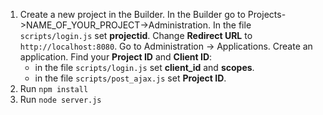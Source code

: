 1. Create a new project in the Builder. In the Builder go to Projects->NAME_OF_YOUR_PROJECT->Administration. In the file `scripts/login.js` set **projectid**. Change **Redirect URL** to `http://localhost:8080`. Go to Administration -> Applications. Create an application. Find your **Project ID** and **Client ID**:
    * in the file `scripts/login.js` set **client_id** and **scopes**.
    * in the file `scripts/post_ajax.js` set **Project ID**.
2. Run `npm install`
3. Run `node server.js`
